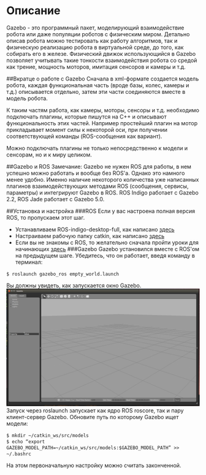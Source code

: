 # Описание

Gazebo - это программный пакет, моделирующий взаимодействие робота или даже популяции роботов с физическим миром.
Детально описав робота можно тестировать как работу алгоритмов, так и физическую реализацию робота в виртуальной среде, до того, как собирать его в железе.
Физический движок использующийся в Gazebo позволяет учитывать такие тонкости взаимодействия робота со средой как трение, мощность моторов, имитация сенсоров и камеры и т.д.

##Вкратце о работе с Gazebo
Сначала в xml-формате создается модель робота, каждая функциональная часть (вроде базы, колес, камеры и т.д.) описывается отдельно, затем эти части соединяются вместе в модель робота.

К таким частям работа, как камеры, моторы, сенсоры и т.д. необходимо подключать плагины, которые пишутся на C++ и описывают функциональность этих частей.
Например простейший плагин на мотор прикладывает момент силы к некоторой оси, при получении соответствующей команды (ROS-сообщения как вариант).

Можно подключать плагины не только непосредственно к модели и сенсорам, но и к миру целиком.

##Gazebo и ROS
Замечание: Gazebo не нужен ROS для работы, в нем успешно можно работать и вообще без ROS'а. Однако это намного менее удобно.
Именно наличие некоторого количества уже написанных плагинов взаимодействующих методами ROS (сообщения, сервисы, параметры) и интегрируют Gazebo в ROS.
ROS Indigo работает с Gazebo 2.2, ROS Jade работает с Gazebo 5.0.


##Установка и настройка
###ROS
Если у вас настроена полная версия ROS, то пропускаем этот шаг.

- Устанавливаем ROS-indigo-desktop-full, как написано [здесь](http://wiki.ros.org/indigo/Installation/Ubuntu)
- Настраиваем рабочую папку catkin, как написано [здесь](http://wiki.ros.org/ROS/Tutorials/InstallingandConfiguringROSEnvironment)
- Если вы не знакомы с ROS, то желательно сначала пройти уроки для начинающих [здесь](http://wiki.ros.org/ROS/Tutorials)
###Gazebo
Gazebo установился вместе с ROS'ом на предыдущем шаге. Убедитесь, что он работает, введя команду в терминал:
~~~~
$ roslaunch gazebo_ros empty_world.launch
~~~~
Вы должны увидеть, как запускается окно Gazebo.
![Gazebo](/figs/gazebo_overview.png)
Запуск через roslaunch запускает как ядро ROS roscore, так и пару клиент-сервер Gazebo.
Обновите путь по которому Gazebo ищет модели:
~~~~
$ mkdir ~/catkin_ws/src/models 
$ echo “export GAZEBO_MODEL_PATH=~/catkin_ws/src/models:$GAZEBO_MODEL_PATH” >> ~/.bashrc
~~~~

На этом первоначальную настройку можно считать законченной.
